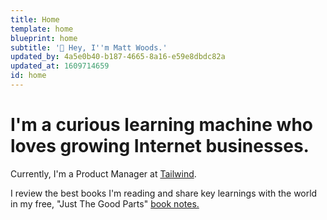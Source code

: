 ```yaml
---
title: Home
template: home
blueprint: home
subtitle: '👋 Hey, I''m Matt Woods.'
updated_by: 4a5e0b40-b187-4665-8a16-e59e8dbdc82a
updated_at: 1609714659
id: home
---
```

# I'm a curious learning machine who loves growing Internet businesses.

Currently, I'm a Product Manager at [Tailwind](https://tailwindapp.com).

I review the best books I'm reading and share key learnings with the world in my free, "Just The Good Parts" [book notes.](/notes)